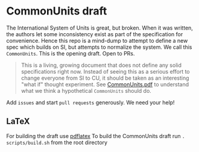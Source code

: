 # CommonUnits draft
The International System of Units is great, but broken. When it was written, the authors let some inconsistency exist as part of the specification for convenience. Hence this repo is a mind-dump to attempt to define a new spec which builds on SI, but attempts to normalize the system. We call this `CommonUnits`. This is the opening draft. Open to PRs.

> This is a living, growing document that does not define any solid specifications right now. Instead of seeing this as a serious effort to change everyone from SI to CU, it should be taken as an interesting "what if" thought experiment. See [CommonUnits.pdf](release/CommonUnits.pdf) to understand what we think a hypothetical `CommonUnits` should do.

Add `issues` and start `pull requests` generously. We need your help!


## LaTeX
For building the draft use [pdflatex](https://ctan.org/pkg/pdftex?lang=en)
To build the CommonUnits draft run `. scripts/build.sh` from the root directory
